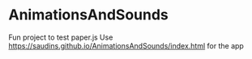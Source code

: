 # AnimationsAndSounds
Fun project to test paper.js
Use https://saudins.github.io/AnimationsAndSounds/index.html for the app
